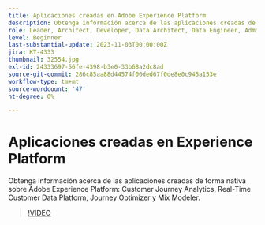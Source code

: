 ```yaml
---
title: Aplicaciones creadas en Adobe Experience Platform
description: Obtenga información acerca de las aplicaciones creadas de forma nativa sobre Adobe Experience Platform.
role: Leader, Architect, Developer, Data Architect, Data Engineer, Admin, User
level: Beginner
last-substantial-update: 2023-11-03T00:00:00Z
jira: KT-4333
thumbnail: 32554.jpg
exl-id: 24333697-56fe-4398-b3e0-33b68a2dc8ad
source-git-commit: 286c85aa88d44574f00ded67f0de8e0c945a153e
workflow-type: tm+mt
source-wordcount: '47'
ht-degree: 0%

---
```


# Aplicaciones creadas en Experience Platform

Obtenga información acerca de las aplicaciones creadas de forma nativa sobre Adobe Experience Platform: Customer Journey Analytics, Real-Time Customer Data Platform, Journey Optimizer y Mix Modeler.

>[!VIDEO](https://video.tv.adobe.com/v/3428516?learn=on&enablevpops&captions=spa)

